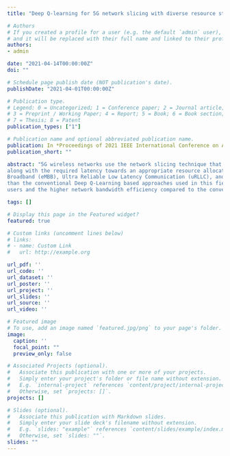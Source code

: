 ```yaml
---
title: "Deep Q-learning for 5G network slicing with diverse resource stipulations and dynamic data traffic"

# Authors
# If you created a profile for a user (e.g. the default `admin` user), write the username (folder name) here 
# and it will be replaced with their full name and linked to their profile.
authors:
- admin

date: "2021-04-14T00:00:00Z"
doi: ""

# Schedule page publish date (NOT publication's date).
publishDate: "2021-04-01T00:00:00Z"

# Publication type.
# Legend: 0 = Uncategorized; 1 = Conference paper; 2 = Journal article;
# 3 = Preprint / Working Paper; 4 = Report; 5 = Book; 6 = Book section;
# 7 = Thesis; 8 = Patent
publication_types: ["1"]

# Publication name and optional abbreviated publication name.
publication: In *Proceedings of 2021 IEEE International Conference on Artificial Intelligence in Information and Communication*
publication_short: ""

abstract: "5G wireless networks use the network slicing technique that provides a suitable network to a service requirement raised by a network user. Further, the network performs effective slice management to improve the throughput and massive connectivity
along with the required latency towards an appropriate resource allocation to these slices for service requirements. **This paper presents an online Deep Q-learning based network slicing technique that considers a sigmoid transformed Quality of Experience, price satisfaction, and spectral efficiency as the reward function for bandwidth allocation and slice selection to serve the network users. The Next Generation Mobile Network (NGMN) vertical use cases have been considered for the simulations which also deals with the problem of international roaming and diverse intra-use case requirement variations by using only three standard network service slices termed as enhanced Mobile
Broadband (eMBB), Ultra Reliable Low Latency Communication (uRLLC), and massive Machine Type Communication (mMTC). Our Deep Q-Learning model also converges significantly faster
than the conventional Deep Q-Learning based approaches used in this field.** The environment has been prepared based on ITU specifications for eMBB, uRLLC, mMTC. Our proposed method demonstrates a superior Quality-of-experience for the different
users and the higher network bandwidth efficiency compared to the conventional slicing technique."

tags: []

# Display this page in the Featured widget?
featured: true

# Custom links (uncomment lines below)
# links:
# - name: Custom Link
#   url: http://example.org

url_pdf: ''
url_code: ''
url_dataset: ''
url_poster: ''
url_project: ''
url_slides: ''
url_source: ''
url_video: ''

# Featured image
# To use, add an image named `featured.jpg/png` to your page's folder. 
image:
  caption: ''
  focal_point: ""
  preview_only: false

# Associated Projects (optional).
#   Associate this publication with one or more of your projects.
#   Simply enter your project's folder or file name without extension.
#   E.g. `internal-project` references `content/project/internal-project/index.md`.
#   Otherwise, set `projects: []`.
projects: []

# Slides (optional).
#   Associate this publication with Markdown slides.
#   Simply enter your slide deck's filename without extension.
#   E.g. `slides: "example"` references `content/slides/example/index.md`.
#   Otherwise, set `slides: ""`.
slides: ""
---
```


